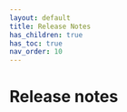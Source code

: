 ```yaml
---
layout: default
title: Release Notes
has_children: true
has_toc: true
nav_order: 10
---
```


# Release notes
